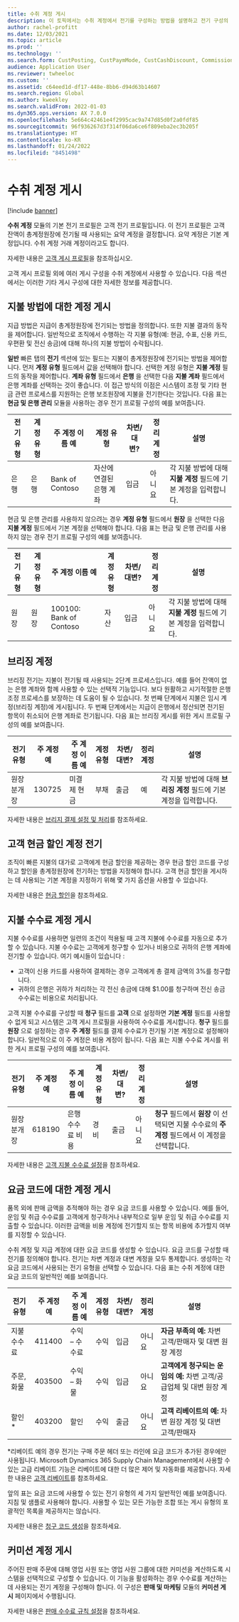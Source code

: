 ```yaml
---
title: 수취 계정 게시
description: 이 토픽에서는 수취 계정에서 전기를 구성하는 방법을 설명하고 전기 구성의 예를 제공합니다.
author: rachel-profitt
ms.date: 12/03/2021
ms.topic: article
ms.prod: ''
ms.technology: ''
ms.search.form: CustPosting, CustPaymMode, CustCashDiscount, CommissionPosting, MarkupTable\_Cust, CustPaymFee
audience: Application User
ms.reviewer: twheeloc
ms.custom: ''
ms.assetid: c64eed1d-df17-448e-8bb6-d94d63b14607
ms.search.region: Global
ms.author: kweekley
ms.search.validFrom: 2022-01-03
ms.dyn365.ops.version: AX 7.0.0
ms.openlocfilehash: 5e664c42461e4f2995cac9a747d85d0f2a0fdf85
ms.sourcegitcommit: 96f936267d3f314f06da6ce6f809eba2ec3b205f
ms.translationtype: HT
ms.contentlocale: ko-KR
ms.lasthandoff: 01/24/2022
ms.locfileid: "8451498"
---
```

# <a name="accounts-receivable-posting"></a>수취 계정 게시

[!include [banner](../includes/banner.md)]

**수취 계정** 모듈의 기본 전기 프로필은 고객 전기 프로필입니다. 이 전기 프로필은 고객 잔액이 총계정원장에 전기될 때 사용되는 요약 계정을 결정합니다. 요약 계정은 기본 계정입니다. 수취 계정 거래 계정이라고도 합니다.

자세한 내용은 [고객 게시 프로필](../accounts-receivable/customer-posting-profiles.md)을 참조하십시오.

고객 게시 프로필 외에 여러 게시 구성을 수취 계정에서 사용할 수 있습니다. 다음 섹션에서는 이러한 기타 게시 구성에 대한 자세한 정보를 제공합니다.

## <a name="posting-accounts-for-methods-of-payment"></a>지불 방법에 대한 계정 게시

지급 방법은 지급이 총계정원장에 전기되는 방법을 정의합니다. 또한 지불 결과의 동작을 제어합니다. 일반적으로 조직에서 수행하는 각 지불 유형(예: 현금, 수표, 신용 카드, 우편환 및 전신 송금)에 대해 하나의 지불 방법이 수락됩니다.

**일반** 빠른 탭의 **전기** 섹션에 있는 필드는 지불이 총계정원장에 전기되는 방법을 제어합니다. 먼저 **계정 유형** 필드에서 값을 선택해야 합니다. 선택한 계정 유형은 **지불 계정** 필드의 동작을 제어합니다. **계좌 유형** 필드에서 **은행** 을 선택한 다음 **지불 계좌** 필드에서 은행 계좌를 선택하는 것이 좋습니다. 이 접근 방식의 이점은 시스템이 조정 및 기타 현금 관련 프로세스를 지원하는 은행 보조원장에 지불을 전기한다는 것입니다. 다음 표는 **현금 및 은행 관리** 모듈을 사용하는 경우 전기 프로필 구성의 예를 보여줍니다.

| 전기 유형 | 계정 유형 | 주 계정 이름 예 | 계정 유형 | 차변/대변? | 정리 계정 | 설명 |
|--------------|--------------|---------------------------|--------------|---------------|------------------|-------------|
| 은행 | 은행 | Bank of Contoso | 자산에 연결된 은행 계좌 | 입금 | 아니요 | 각 지불 방법에 대해 **지불 계정** 필드에 기본 계정을 입력합니다. |

현금 및 은행 관리를 사용하지 않으려는 경우 **계정 유형** 필드에서 **원장** 을 선택한 다음 **지불 계정** 필드에서 기본 계정을 선택해야 합니다. 다음 표는 현금 및 은행 관리를 사용하지 않는 경우 전기 프로필 구성의 예를 보여줍니다.

| 전기 유형 | 계정 유형 | 주 계정 이름 예 | 계정 유형 | 차변/대변? | 정리 계정 | 설명 |
|--------------|--------------|---------------------------|--------------|---------------|------------------|-------------|
| 원장 | 원장 | 100100: Bank of Contoso | 자산 | 입금 | 아니요 | 각 지불 방법에 대해 **지불 계정** 필드에 기본 계정을 입력합니다. |

## <a name="bridging-accounts"></a>브리징 계정

브리징 전기는 지불이 전기될 때 사용되는 2단계 프로세스입니다. 예를 들어 잔액이 없는 은행 계좌와 함께 사용할 수 있는 선택적 기능입니다. 보다 원활하고 시기적절한 은행 조정 프로세스를 보장하는 데 도움이 될 수 있습니다. 첫 번째 단계에서 지불은 임시 계정(브리징 계정)에 게시됩니다. 두 번째 단계에서는 지급이 은행에서 정산되면 전기된 항목이 취소되어 은행 계좌로 전기됩니다. 다음 표는 브리징 게시를 위한 게시 프로필 구성의 예를 보여줍니다.

| 전기 유형 | 주 계정 예 | 주 계정 이름 예 | 계정 유형 | 차변/대변? | 정리 계정 | 설명 |
|--------------|----------------------|---------------------------|--------------|---------------|------------------|-------------|
| 원장 분개장 | 130725 | 미결제 현금 | 부채 | 출금 | 예 | 각 지불 방법에 대해 **브리징 계정** 필드에 기본 계정을 입력합니다. |

자세한 내용은 [브리지 결제 설정 및 처리](../accounts-receivable/set-up-and-process-bridged-payments.md)를 참조하세요.

## <a name="posting-accounts-for-customer-cash-discounts"></a>고객 현금 할인 계정 전기

조직이 빠른 지불의 대가로 고객에게 현금 할인을 제공하는 경우 현금 할인 코드를 구성하고 할인을 총계정원장에 전기하는 방법을 지정해야 합니다. 고객 현금 할인을 게시하는 데 사용되는 기본 계정을 지정하기 위해 몇 가지 옵션을 사용할 수 있습니다.

자세한 내용은 [현금 할인](../cash-bank-management/cash-discounts.md)을 참조하세요.

## <a name="posting-accounts-for-payment-fees"></a>지불 수수료 계정 게시

지불 수수료를 사용하면 일련의 조건이 적용될 때 고객 지불에 수수료를 자동으로 추가할 수 있습니다. 지불 수수료는 고객에게 청구할 수 있거나 비용으로 귀하의 은행 계좌에 전기할 수 있습니다. 여기 예시들이 있습니다 :

- 고객이 신용 카드를 사용하여 결제하는 경우 고객에게 총 결제 금액의 3%를 청구합니다.
- 귀하의 은행은 귀하가 처리하는 각 전신 송금에 대해 $1.00를 청구하며 전신 송금 수수료는 비용으로 처리됩니다.

고객 지불 수수료를 구성할 때 **청구** 필드를 **고객** 으로 설정하면 **기본 계정** 필드를 사용할 수 없게 되고 시스템은 고객 게시 프로필을 사용하여 수수료를 게시합니다. **청구** 필드를 **원장** 으로 설정하는 경우 **주 계정** 필드를 결제 수수료가 전기될 기본 계정으로 설정해야 합니다. 일반적으로 이 주 계정은 비용 계정이 됩니다. 다음 표는 지불 수수료 게시를 위한 게시 프로필 구성의 예를 보여줍니다.

| 전기 유형 | 주 계정 예 | 주 계정 이름 예 | 계정 유형 | 차변/대변? | 정리 계정 | 설명 |
|--------------|----------------------|---------------------------|--------------|---------------|------------------|-------------|
| 원장 분개장 | 618190 | 은행 수수료 비용 | 경비 | 출금 | 아니요 |  **청구** 필드에서 **원장** 이 선택되면 지불 수수료의 **주 계정** 필드에서 이 계정을 선택합니다. |

자세한 내용은 [고객 지불 수수료 설정](../accounts-receivable/tasks/establish-customer-payment-fees.md)을 참조하세요.

## <a name="posting-accounts-for-charges-codes"></a>요금 코드에 대한 계정 게시

품목 외에 판매 금액을 추적해야 하는 경우 요금 코드를 사용할 수 있습니다. 예를 들어, 운임 및 취급 수수료를 고객에게 청구하거나 내부적으로 일부 운임 및 취급 수수료를 지출할 수 있습니다. 이러한 금액을 비용 계정에 전기할지 또는 항목 비용에 추가할지 여부를 지정할 수 있습니다.

수취 계정 및 지급 계정에 대한 요금 코드를 생성할 수 있습니다. 요금 코드를 구성할 때 전기를 정의해야 합니다. 전기는 차변 계정과 대변 계정을 모두 통제합니다. 생성하는 각 요금 코드에서 사용되는 전기 유형을 선택할 수 있습니다. 다음 표는 수취 계정에 대한 요금 코드의 일반적인 예를 보여줍니다.

| 전기 유형 | 주 계정 예 | 주 계정 이름 예 | 계정 유형 | 차변/대변? | 정리 계정 | 설명 |
|--------------|----------------------|---------------------------|--------------|---------------|------------------|-------------|
| 지불 수수료 | 411400 | 수익 – 수수료 | 수익 | 입금 | 아니요 | **자금 부족의 예:** 차변 고객/판매자 및 대변 원장 계정 |
| 주문, 화물 | 403500 | 수익 – 화물 | 수익 | 입금 | 아니요 | **고객에게 청구되는 운임의 예:** 차변 고객/공급업체 및 대변 원장 계정 |
| 할인\* | 403200 | 할인 | 수익 | 출금 | 아니요 | **고객 리베이트의 예:** 차변 원장 계정 및 대변 고객/판매자 |

\*리베이트 예의 경우 전기는 구매 주문 헤더 또는 라인에 요금 코드가 추가된 경우에만 사용됩니다. Microsoft Dynamics 365 Supply Chain Management에서 사용할 수 있는 고급 리베이트 기능은 리베이트에 대한 더 많은 제어 및 자동화를 제공합니다. 자세한 내용은 [고객 리베이트](../../supply-chain/sales-marketing/tasks/process-customer-rebates.md)를 참조하세요.

앞의 표는 요금 코드에 사용할 수 있는 전기 유형의 세 가지 일반적인 예를 보여줍니다. 지침 및 샘플로 사용해야 합니다. 사용할 수 있는 모든 가능한 조합 또는 게시 유형의 포괄적인 목록을 제공하지는 않습니다.

자세한 내용은 [청구 코드 생성](../accounts-receivable/create-charges-codes.md)을 참조하세요.

## <a name="posting-accounts-for-commissions"></a>커미션 계정 게시

주어진 판매 주문에 대해 영업 사원 또는 영업 사원 그룹에 대한 커미션을 계산하도록 시스템을 선택적으로 구성할 수 있습니다. 이 기능을 활성화하는 경우 수수료를 계산하는 데 사용되는 전기 계정을 구성해야 합니다. 이 구성은 **판매 및 마케팅** 모듈의 **커미션 게시** 페이지에서 수행됩니다.

자세한 내용은 [판매 수수료 규칙 설정](../../supply-chain/sales-marketing/tasks/set-up-sales-commission-rules.md)을 참조하세요.

